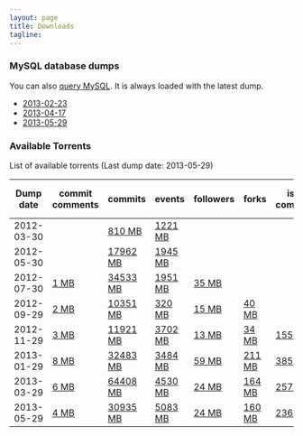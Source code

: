 ```yaml
---
layout: page
title: Downloads 
tagline: 
---
```


### MySQL database dumps 

You can also [query MySQL](/dblite). It is always loaded with the latest
dump.

* [2013-02-23](/downloads/mysql-2013-02-23.sql.gz)
* [2013-04-17](/downloads/mysql-2013-04-17.sql.gz)
* [2013-05-29](/downloads/mysql-2013-05-29.sql.gz)

### Available Torrents
List of available torrents (Last dump date: 2013-05-29)
<table class="table table-hover table-condensed">
<thead>
<tr>
<th>Dump date</th>
<th>commit comments</th>
<th>commits</th>
<th>events</th>
<th>followers</th>
<th>forks</th>
<th>issue comments</th>
<th>issue events</th>
<th>issues</th>
<th>org members</th>
<th>pull request comments</th>
<th>pull requests</th>
<th>repo collaborators</th>
<th>repos</th>
<th>users</th>
<th>watchers</th>
</tr>
</thead>
<tbody>
<tr>
<td>2012-03-30</td>
<td>
</td>
<td>
<a href="http://ghtorrent.org/downloads/commits-dump.2012-03-30.torrent">810 MB</a>
</td>
<td>
<a href="http://ghtorrent.org/downloads/events-dump.2012-03-30.torrent">1221 MB</a>
</td>
<td>
</td>
<td>
</td>
<td>
</td>
<td>
</td>
<td>
</td>
<td>
</td>
<td>
</td>
<td>
</td>
<td>
</td>
<td>
</td>
<td>
</td>
<td>
</td>
</tr>
<tr>
<td>2012-05-30</td>
<td>
</td>
<td>
<a href="http://ghtorrent.org/downloads/commits-dump.2012-05-30.torrent">17962 MB</a>
</td>
<td>
<a href="http://ghtorrent.org/downloads/events-dump.2012-05-30.torrent">1945 MB</a>
</td>
<td>
</td>
<td>
</td>
<td>
</td>
<td>
</td>
<td>
</td>
<td>
</td>
<td>
</td>
<td>
</td>
<td>
</td>
<td>
</td>
<td>
</td>
<td>
</td>
</tr>
<tr>
<td>2012-07-30</td>
<td>
<a href="http://ghtorrent.org/downloads/commit_comments-dump.2012-07-30.torrent">1 MB</a>
</td>
<td>
<a href="http://ghtorrent.org/downloads/commits-dump.2012-07-30.torrent">34533 MB</a>
</td>
<td>
<a href="http://ghtorrent.org/downloads/events-dump.2012-07-30.torrent">1951 MB</a>
</td>
<td>
<a href="http://ghtorrent.org/downloads/followers-dump.2012-07-30.torrent">35 MB</a>
</td>
<td>
</td>
<td>
</td>
<td>
</td>
<td>
</td>
<td>
</td>
<td>
</td>
<td>
</td>
<td>
</td>
<td>
<a href="http://ghtorrent.org/downloads/repos-dump.2012-07-30.torrent">18 MB</a>
</td>
<td>
<a href="http://ghtorrent.org/downloads/users-dump.2012-07-30.torrent">29 MB</a>
</td>
<td>
</td>
</tr>
<tr>
<td>2012-09-29</td>
<td>
<a href="http://ghtorrent.org/downloads/commit_comments-dump.2012-09-29.torrent">2 MB</a>
</td>
<td>
<a href="http://ghtorrent.org/downloads/commits-dump.2012-09-29.torrent">10351 MB</a>
</td>
<td>
<a href="http://ghtorrent.org/downloads/events-dump.2012-09-29.torrent">320 MB</a>
</td>
<td>
<a href="http://ghtorrent.org/downloads/followers-dump.2012-09-29.torrent">15 MB</a>
</td>
<td>
<a href="http://ghtorrent.org/downloads/forks-dump.2012-09-29.torrent">40 MB</a>
</td>
<td>
</td>
<td>
</td>
<td>
</td>
<td>
<a href="http://ghtorrent.org/downloads/org_members-dump.2012-09-29.torrent">1 MB</a>
</td>
<td>
</td>
<td>
<a href="http://ghtorrent.org/downloads/pull_requests-dump.2012-09-29.torrent">30 MB</a>
</td>
<td>
<a href="http://ghtorrent.org/downloads/repo_collaborators-dump.2012-09-29.torrent">11 MB</a>
</td>
<td>
<a href="http://ghtorrent.org/downloads/repos-dump.2012-09-29.torrent">34 MB</a>
</td>
<td>
<a href="http://ghtorrent.org/downloads/users-dump.2012-09-29.torrent">16 MB</a>
</td>
<td>
<a href="http://ghtorrent.org/downloads/watchers-dump.2012-09-29.torrent">194 MB</a>
</td>
</tr>
<tr>
<td>2012-11-29</td>
<td>
<a href="http://ghtorrent.org/downloads/commit_comments-dump.2012-11-29.torrent">3 MB</a>
</td>
<td>
<a href="http://ghtorrent.org/downloads/commits-dump.2012-11-29.torrent">11921 MB</a>
</td>
<td>
<a href="http://ghtorrent.org/downloads/events-dump.2012-11-29.torrent">3702 MB</a>
</td>
<td>
<a href="http://ghtorrent.org/downloads/followers-dump.2012-11-29.torrent">13 MB</a>
</td>
<td>
<a href="http://ghtorrent.org/downloads/forks-dump.2012-11-29.torrent">34 MB</a>
</td>
<td>
<a href="http://ghtorrent.org/downloads/issue_comments-dump.2012-11-29.torrent">155 MB</a>
</td>
<td>
<a href="http://ghtorrent.org/downloads/issue_events-dump.2012-11-29.torrent">84 MB</a>
</td>
<td>
<a href="http://ghtorrent.org/downloads/issues-dump.2012-11-29.torrent">360 MB</a>
</td>
<td>
</td>
<td>
<a href="http://ghtorrent.org/downloads/pull_request_comments-dump.2012-11-29.torrent">12 MB</a>
</td>
<td>
<a href="http://ghtorrent.org/downloads/pull_requests-dump.2012-11-29.torrent">35 MB</a>
</td>
<td>
<a href="http://ghtorrent.org/downloads/repo_collaborators-dump.2012-11-29.torrent">14 MB</a>
</td>
<td>
<a href="http://ghtorrent.org/downloads/repos-dump.2012-11-29.torrent">60 MB</a>
</td>
<td>
<a href="http://ghtorrent.org/downloads/users-dump.2012-11-29.torrent">7 MB</a>
</td>
<td>
<a href="http://ghtorrent.org/downloads/watchers-dump.2012-11-29.torrent">132 MB</a>
</td>
</tr>
<tr>
<td>2013-01-29</td>
<td>
<a href="http://ghtorrent.org/downloads/commit_comments-dump.2013-01-29.torrent">8 MB</a>
</td>
<td>
<a href="http://ghtorrent.org/downloads/commits-dump.2013-01-29.torrent">32483 MB</a>
</td>
<td>
<a href="http://ghtorrent.org/downloads/events-dump.2013-01-29.torrent">3484 MB</a>
</td>
<td>
<a href="http://ghtorrent.org/downloads/followers-dump.2013-01-29.torrent">59 MB</a>
</td>
<td>
<a href="http://ghtorrent.org/downloads/forks-dump.2013-01-29.torrent">211 MB</a>
</td>
<td>
<a href="http://ghtorrent.org/downloads/issue_comments-dump.2013-01-29.torrent">385 MB</a>
</td>
<td>
<a href="http://ghtorrent.org/downloads/issue_events-dump.2013-01-29.torrent">172 MB</a>
</td>
<td>
<a href="http://ghtorrent.org/downloads/issues-dump.2013-01-29.torrent">335 MB</a>
</td>
<td>
</td>
<td>
<a href="http://ghtorrent.org/downloads/pull_request_comments-dump.2013-01-29.torrent">170 MB</a>
</td>
<td>
<a href="http://ghtorrent.org/downloads/pull_requests-dump.2013-01-29.torrent">64 MB</a>
</td>
<td>
<a href="http://ghtorrent.org/downloads/repo_collaborators-dump.2013-01-29.torrent">70 MB</a>
</td>
<td>
<a href="http://ghtorrent.org/downloads/repos-dump.2013-01-29.torrent">617 MB</a>
</td>
<td>
<a href="http://ghtorrent.org/downloads/users-dump.2013-01-29.torrent">40 MB</a>
</td>
<td>
<a href="http://ghtorrent.org/downloads/watchers-dump.2013-01-29.torrent">256 MB</a>
</td>
</tr>
<tr>
<td>2013-03-29</td>
<td>
<a href="http://ghtorrent.org/downloads/commit_comments-dump.2013-03-29.torrent">6 MB</a>
</td>
<td>
<a href="http://ghtorrent.org/downloads/commits-dump.2013-03-29.torrent">64408 MB</a>
</td>
<td>
<a href="http://ghtorrent.org/downloads/events-dump.2013-03-29.torrent">4530 MB</a>
</td>
<td>
<a href="http://ghtorrent.org/downloads/followers-dump.2013-03-29.torrent">24 MB</a>
</td>
<td>
<a href="http://ghtorrent.org/downloads/forks-dump.2013-03-29.torrent">164 MB</a>
</td>
<td>
<a href="http://ghtorrent.org/downloads/issue_comments-dump.2013-03-29.torrent">257 MB</a>
</td>
<td>
<a href="http://ghtorrent.org/downloads/issue_events-dump.2013-03-29.torrent">54 MB</a>
</td>
<td>
<a href="http://ghtorrent.org/downloads/issues-dump.2013-03-29.torrent">224 MB</a>
</td>
<td>
<a href="http://ghtorrent.org/downloads/org_members-dump.2013-03-29.torrent">2 MB</a>
</td>
<td>
<a href="http://ghtorrent.org/downloads/pull_request_comments-dump.2013-03-29.torrent">353 MB</a>
</td>
<td>
<a href="http://ghtorrent.org/downloads/pull_requests-dump.2013-03-29.torrent">786 MB</a>
</td>
<td>
<a href="http://ghtorrent.org/downloads/repo_collaborators-dump.2013-03-29.torrent">12 MB</a>
</td>
<td>
<a href="http://ghtorrent.org/downloads/repos-dump.2013-03-29.torrent">1254 MB</a>
</td>
<td>
<a href="http://ghtorrent.org/downloads/users-dump.2013-03-29.torrent">32 MB</a>
</td>
<td>
<a href="http://ghtorrent.org/downloads/watchers-dump.2013-03-29.torrent">74 MB</a>
</td>
</tr>
<tr>
<td>2013-05-29</td>
<td>
<a href="http://ghtorrent.org/downloads/commit_comments-dump.2013-05-29.torrent">4 MB</a>
</td>
<td>
<a href="http://ghtorrent.org/downloads/commits-dump.2013-05-29.torrent">30935 MB</a>
</td>
<td>
<a href="http://ghtorrent.org/downloads/events-dump.2013-05-29.torrent">5083 MB</a>
</td>
<td>
<a href="http://ghtorrent.org/downloads/followers-dump.2013-05-29.torrent">24 MB</a>
</td>
<td>
<a href="http://ghtorrent.org/downloads/forks-dump.2013-05-29.torrent">160 MB</a>
</td>
<td>
<a href="http://ghtorrent.org/downloads/issue_comments-dump.2013-05-29.torrent">236 MB</a>
</td>
<td>
<a href="http://ghtorrent.org/downloads/issue_events-dump.2013-05-29.torrent">57 MB</a>
</td>
<td>
<a href="http://ghtorrent.org/downloads/issues-dump.2013-05-29.torrent">228 MB</a>
</td>
<td>
</td>
<td>
<a href="http://ghtorrent.org/downloads/pull_request_comments-dump.2013-05-29.torrent">394 MB</a>
</td>
<td>
<a href="http://ghtorrent.org/downloads/pull_requests-dump.2013-05-29.torrent">296 MB</a>
</td>
<td>
<a href="http://ghtorrent.org/downloads/repo_collaborators-dump.2013-05-29.torrent">12 MB</a>
</td>
<td>
<a href="http://ghtorrent.org/downloads/repos-dump.2013-05-29.torrent">492 MB</a>
</td>
<td>
<a href="http://ghtorrent.org/downloads/users-dump.2013-05-29.torrent">26 MB</a>
</td>
<td>
<a href="http://ghtorrent.org/downloads/watchers-dump.2013-05-29.torrent">68 MB</a>
</td>
</tr>
</tbody>
</table>
